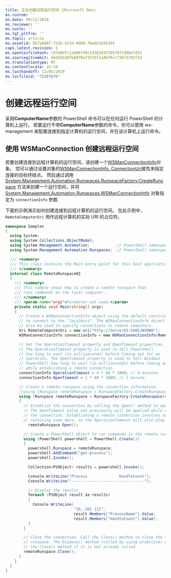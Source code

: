 ```yaml
---
title: 正在创建远程运行空间 |Microsoft Docs
ms.custom: ''
ms.date: 09/12/2016
ms.reviewer: ''
ms.suite: ''
ms.tgt_pltfrm: ''
ms.topic: article
ms.assetid: 057a666f-731b-423d-9d80-7be6b1836244
caps.latest.revision: 5
ms.openlocfilehash: c97b0dfc12d96f99c53383d3578579f1988efd52
ms.sourcegitcommit: debd2b38fb8070a7357bf1a4bf9cc736f3702f31
ms.translationtype: MT
ms.contentlocale: zh-CN
ms.lasthandoff: 12/05/2019
ms.locfileid: "72367676"
---
```

# <a name="creating-remote-runspaces"></a>创建远程运行空间

采用**ComputerName**参数的 PowerShell 命令可以在任何运行 PowerShell 的计算机上运行。 若要运行不带**ComputerName**参数的命令，你可以使用 ws-management 来配置连接到指定计算机的运行空间，并在该计算机上运行命令。

## <a name="using-a-wsmanconnection-to-create-a-remote-runspace"></a>使用 WSManConnection 创建远程运行空间

 若要创建连接到远程计算机的运行空间，请创建一个[WSManConnectionInfo](/dotnet/api/System.Management.Automation.Runspaces.WSManConnectionInfo)对象。 您可以通过设置对象的[WSManConnectionInfo. ConnectionUri](/dotnet/api/System.Management.Automation.Runspaces.WSManConnectionInfo.ConnectionUri)属性来指定连接的目标终结点。 然后通过调用 [System.Management.Automation.Runspaces.RunspaceFactory.CreateRunspace](/dotnet/api/System.Management.Automation.Runspaces.RunspaceFactory.CreateRunspace) 方法来创建一个运行空间，并将 [System.Management.Automation.Runspaces.WSManConnectionInfo](/dotnet/api/System.Management.Automation.Runspaces.WSManConnectionInfo) 对象指定为 `connectionInfo` 参数.

 下面的示例演示如何创建连接到远程计算机的运行空间。 在此示例中，`RemoteComputerUri` 用作远程计算机的实际 URI 的占位符。

```csharp
namespace Samples
{
  using System;
  using System.Collections.ObjectModel;
  using System.Management.Automation;            // PowerShell namespace.
  using System.Management.Automation.Runspaces;  // PowerShell namespace.

  /// <summary>
  /// This class contains the Main entry point for this host application.
  /// </summary>
  internal class RemoteRunspace02
  {
    /// <summary>
    /// This sample shows how to create a remote runspace that
    /// runs commands on the local computer.
    /// </summary>
    /// <param name="args">Parameter not used.</param>
    private static void Main(string[] args)
    {
      // Create a WSManConnectionInfo object using the default constructor
      // to connect to the "localHost". The WSManConnectionInfo object can
      // also be used to specify connections to remote computers.
      Uri RemoteComputerUri = new uri("http://Server01:5985/WSMAN");
      WSManConnectionInfo connectionInfo = new WSManConnectionInfo(RemoteComputerUri);

      // Set the OperationTimeout property and OpenTimeout properties.
      // The OperationTimeout property is used to tell PowerShell
      // how long to wait (in milliseconds) before timing out for an
      // operation. The OpenTimeout property is used to tell Windows
      // PowerShell how long to wait (in milliseconds) before timing out
      // while establishing a remote connection.
      connectionInfo.OperationTimeout = 4 * 60 * 1000; // 4 minutes.
      connectionInfo.OpenTimeout = 1 * 60 * 1000; // 1 minute.

      // Create a remote runspace using the connection information.
      //using (Runspace remoteRunspace = RunspaceFactory.CreateRunspace())
      using (Runspace remoteRunspace = RunspaceFactory.CreateRunspace(connectionInfo))
      {
        // Establish the connection by calling the Open() method to open the runspace.
        // The OpenTimeout value set previously will be applied while establishing
        // the connection. Establishing a remote connection involves sending and
        // receiving some data, so the OperationTimeout will also play a role in this process.
          remoteRunspace.Open();

        // Create a PowerShell object to run commands in the remote runspace.
        using (PowerShell powershell = PowerShell.Create())
        {
          powershell.Runspace = remoteRunspace;
          powershell.AddCommand("get-process");
          powershell.Invoke();

          Collection<PSObject> results = powershell.Invoke();

          Console.WriteLine("Process              HandleCount");
          Console.WriteLine("--------------------------------");

          // Display the results.
          foreach (PSObject result in results)
          {
            Console.WriteLine(
                              "{0,-20} {1}",
                              result.Members["ProcessName"].Value,
                              result.Members["HandleCount"].Value);
          }
        }

        // Close the connection. Call the Close() method to close the remote
        // runspace. The Dispose() method (called by using primitive) will call
        // the Close() method if it is not already called.
        remoteRunspace.Close();
      }
    }
  }
}
```

